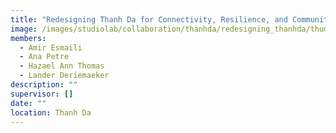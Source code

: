 ```yaml
---
title: "Redesigning Thanh Da for Connectivity, Resilience, and Community"
image: /images/studiolab/collaboration/thanhda/redesigning_thanhda/thumb.png
members:
  - Amir Esmaili
  - Ana Petre
  - Hazael Ann Thomas
  - Lander Deriemaeker
description: ""
supervisor: []
date: ""
location: Thanh Da
---
```

